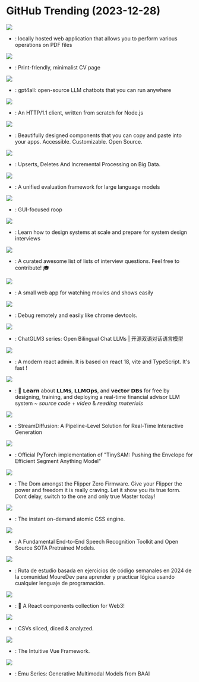 # GitHub Trending (2023-12-28)

![](https://img.shields.io/badge/Java-New%202-green?style=flat-square&logo=appveyor)
- [](https://github.comundefined): locally hosted web application that allows you to perform various operations on PDF files

![](https://img.shields.io/badge/TypeScript-New%20698-green?style=flat-square&logo=appveyor)
- [](https://github.comundefined): Print-friendly, minimalist CV page

![](https://img.shields.io/badge/C%2B%2B-New%20445-green?style=flat-square&logo=appveyor)
- [](https://github.comundefined): gpt4all: open-source LLM chatbots that you can run anywhere

![](https://img.shields.io/badge/JavaScript-New%2045-green?style=flat-square&logo=appveyor)
- [](https://github.comundefined): An HTTP/1.1 client, written from scratch for Node.js

![](https://img.shields.io/badge/TypeScript-New%20253-green?style=flat-square&logo=appveyor)
- [](https://github.comundefined): Beautifully designed components that you can copy and paste into your apps. Accessible. Customizable. Open Source.

![](https://img.shields.io/badge/Java-New%2011-green?style=flat-square&logo=appveyor)
- [](https://github.comundefined): Upserts, Deletes And Incremental Processing on Big Data.

![](https://img.shields.io/badge/Python-New%2090-green?style=flat-square&logo=appveyor)
- [](https://github.comundefined): A unified evaluation framework for large language models

![](https://img.shields.io/badge/Python-New%20192-green?style=flat-square&logo=appveyor)
- [](https://github.comundefined): GUI-focused roop

![](https://img.shields.io/badge/none-New%20484-green?style=flat-square&logo=appveyor)
- [](https://github.comundefined): Learn how to design systems at scale and prepare for system design interviews

![](https://img.shields.io/badge/none-New%20102-green?style=flat-square&logo=appveyor)
- [](https://github.comundefined): A curated awesome list of lists of interview questions. Feel free to contribute! 🎓

![](https://img.shields.io/badge/TypeScript-New%20594-green?style=flat-square&logo=appveyor)
- [](https://github.comundefined): A small web app for watching movies and shows easily

![](https://img.shields.io/badge/TypeScript-New%2054-green?style=flat-square&logo=appveyor)
- [](https://github.comundefined): Debug remotely and easily like chrome devtools.

![](https://img.shields.io/badge/Python-New%2056-green?style=flat-square&logo=appveyor)
- [](https://github.comundefined): ChatGLM3 series: Open Bilingual Chat LLMs | 开源双语对话语言模型

![](https://img.shields.io/badge/TypeScript-New%2054-green?style=flat-square&logo=appveyor)
- [](https://github.comundefined): A modern react admin. It is based on react 18, vite and TypeScript. It's fast !

![](https://img.shields.io/badge/Jupyter%20Notebook-New%2041-green?style=flat-square&logo=appveyor)
- [](https://github.comundefined): 🦖 𝗟𝗲𝗮𝗿𝗻 about 𝗟𝗟𝗠𝘀, 𝗟𝗟𝗠𝗢𝗽𝘀, and 𝘃𝗲𝗰𝘁𝗼𝗿 𝗗𝗕𝘀 for free by designing, training, and deploying a real-time financial advisor LLM system ~ 𝘴𝘰𝘶𝘳𝘤𝘦 𝘤𝘰𝘥𝘦 + 𝘷𝘪𝘥𝘦𝘰 & 𝘳𝘦𝘢𝘥𝘪𝘯𝘨 𝘮𝘢𝘵𝘦𝘳𝘪𝘢𝘭𝘴

![](https://img.shields.io/badge/Python-New%20467-green?style=flat-square&logo=appveyor)
- [](https://github.comundefined): StreamDiffusion: A Pipeline-Level Solution for Real-Time Interactive Generation

![](https://img.shields.io/badge/Python-New%2022-green?style=flat-square&logo=appveyor)
- [](https://github.comundefined): Official PyTorch implementation of "TinySAM: Pushing the Envelope for Efficient Segment Anything Model"

![](https://img.shields.io/badge/C-New%2030-green?style=flat-square&logo=appveyor)
- [](https://github.comundefined): The Dom amongst the Flipper Zero Firmware. Give your Flipper the power and freedom it is really craving. Let it show you its true form. Dont delay, switch to the one and only true Master today!

![](https://img.shields.io/badge/TypeScript-New%2043-green?style=flat-square&logo=appveyor)
- [](https://github.comundefined): The instant on-demand atomic CSS engine.

![](https://img.shields.io/badge/Python-New%2093-green?style=flat-square&logo=appveyor)
- [](https://github.comundefined): A Fundamental End-to-End Speech Recognition Toolkit and Open Source SOTA Pretrained Models.

![](https://img.shields.io/badge/Python-New%2036-green?style=flat-square&logo=appveyor)
- [](https://github.comundefined): Ruta de estudio basada en ejercicios de código semanales en 2024 de la comunidad MoureDev para aprender y practicar lógica usando cualquier lenguaje de programación.

![](https://img.shields.io/badge/TypeScript-New%2025-green?style=flat-square&logo=appveyor)
- [](https://github.comundefined): 🥳 A React components collection for Web3!

![](https://img.shields.io/badge/Rust-New%20137-green?style=flat-square&logo=appveyor)
- [](https://github.comundefined): CSVs sliced, diced & analyzed.

![](https://img.shields.io/badge/TypeScript-New%2046-green?style=flat-square&logo=appveyor)
- [](https://github.comundefined): The Intuitive Vue Framework.

![](https://img.shields.io/badge/Python-New%2059-green?style=flat-square&logo=appveyor)
- [](https://github.comundefined): Emu Series: Generative Multimodal Models from BAAI

